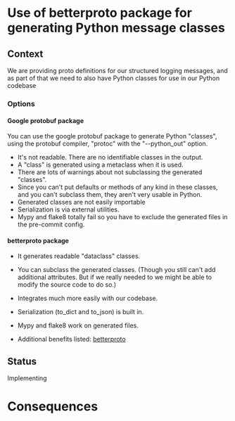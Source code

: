 # Use of betterproto package for generating Python message classes

## Context
We are providing proto definitions for our structured logging messages, and as part of that we need to also have Python classes for use in our Python codebase

### Options

#### Google protobuf package

You can use the google protobuf package to generate Python "classes", using the protobuf compiler, "protoc" with the "--python_out" option.

* It's not readable. There are no identifiable classes in the output.
* A "class" is generated using a metaclass when it is used.
* There are lots of warnings about not subclassing the generated "classes".
* Since you can't put defaults or methods of any kind in these classes, and you can't subclass them, they aren't very usable in Python.
* Generated classes are not easily importable
* Serialization is via external utilities.
* Mypy and flake8 totally fail so you have to exclude the generated files in the pre-commit config.

#### betterproto package

* It generates readable "dataclass" classes.
* You can subclass the generated classes. (Though you still can't add additional attributes. But if we really needed to we might be able to modify the source code to do so.)
* Integrates much more easily with our codebase.
* Serialization (to_dict and to_json) is built in.
* Mypy and flake8 work on generated files.

* Additional benefits listed: [betterproto](https://github.com/danielgtaylor/python-betterproto)



## Status
Implementing

# Consequences

